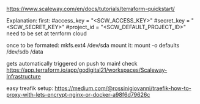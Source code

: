 https://www.scaleway.com/en/docs/tutorials/terraform-quickstart/


Explanation:
first:
  #access_key      = "<SCW_ACCESS_KEY>"
  #secret_key      = "<SCW_SECRET_KEY>"
  #project_id      = "<SCW_DEFAULT_PROJECT_ID>"
need to be set at terrform cloud

once to be formated: mkfs.ext4 /dev/sda
mount it: mount -o defaults /dev/sdb /data


gets automatically triggered on push to main!
check https://app.terraform.io/app/godigital21/workspaces/Scaleway-Infrastructure


easy treafik setup:
https://medium.com/@rossinigiovanni/traefik-how-to-proxy-with-lets-encrypt-nginx-or-docker-a98f6d79626c